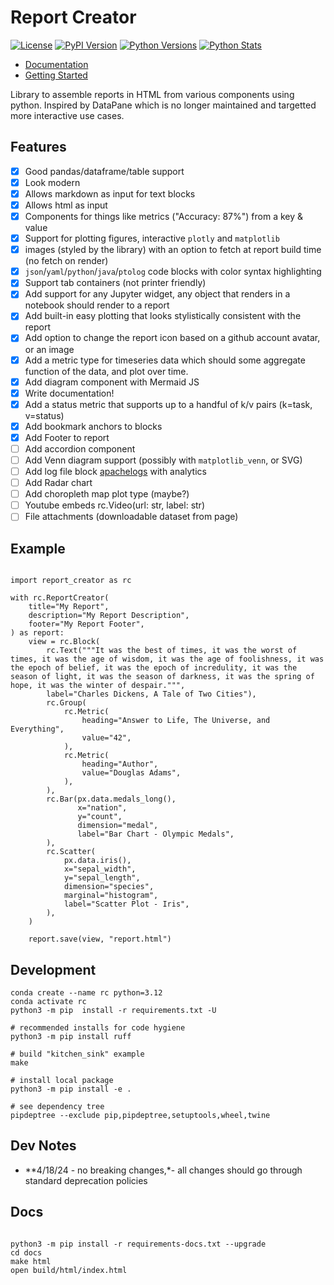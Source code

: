 # Report Creator

[![License](https://img.shields.io/badge/license-MIT-blue.svg?style=for-the-badge)](https://www.apache.org/licenses/LICENSE-2.0)
[![PyPI Version](https://img.shields.io/pypi/v/report_creator.svg?style=for-the-badge&color=blue)](https://pypi.org/project/report_creator)
[![Python Versions](https://img.shields.io/pypi/pyversions/report_creator.svg?logo=python&logoColor=white&style=for-the-badge)](https://pypi.org/project/report_creator)
[![Python Stats](https://img.shields.io/pypi/dw/report_creator?style=for-the-badge)](https://pypi.org/project/report_creator)

- [Documentation](https://report-creator.readthedocs.io/en/latest)
- [Getting Started](https://report-creator.readthedocs.io/en/latest/getting_started.html)

Library to assemble reports in HTML from various components using python. Inspired by DataPane which is no longer maintained and targetted more interactive use cases.

## Features

- [x] Good pandas/dataframe/table support
- [x] Look modern
- [x] Allows markdown as input for text blocks
- [x] Allows html as input
- [x] Components for things like metrics ("Accuracy: 87%") from a key & value
- [x] Support for plotting figures, interactive `plotly` and `matplotlib`
- [x] images (styled by the library) with an option to fetch at report build time (no fetch on render)
- [x] `json`/`yaml`/`python`/`java`/`ptolog` code blocks with color syntax highlighting
- [x] Support tab containers (not printer friendly)
- [x] Add support for any Jupyter widget, any object that renders in a notebook should render to a report
- [x] Add built-in easy plotting that looks stylistically consistent with the report
- [x] Add option to change the report icon based on a github account avatar, or an image
- [x] Add a metric type for timeseries data which should some aggregate function of the data, and plot over time.
- [x] Add diagram component with Mermaid JS
- [x] Write documentation!
- [x] Add a status metric that supports up to a handful of k/v pairs (k=task, v=status)
- [x] Add bookmark anchors to blocks
- [x] Add Footer to report
- [ ] Add accordion component
- [ ] Add Venn diagram support (possibly with `matplotlib_venn`, or SVG)
- [ ] Add log file block [apachelogs](https://github.com/jwodder/apachelogs) with analytics
- [ ] Add Radar chart
- [ ] Add choropleth map plot type (maybe?)
- [ ] Youtube embeds rc.Video(url: str, label: str)
- [ ] File attachments (downloadable dataset from page)

## Example

```.python3

import report_creator as rc

with rc.ReportCreator(
    title="My Report",
    description="My Report Description",
    footer="My Report Footer",
) as report:
    view = rc.Block(
        rc.Text("""It was the best of times, it was the worst of times, it was the age of wisdom, it was the age of foolishness, it was the epoch of belief, it was the epoch of incredulity, it was the season of light, it was the season of darkness, it was the spring of hope, it was the winter of despair.""", 
        label="Charles Dickens, A Tale of Two Cities"),
        rc.Group(
            rc.Metric(
                heading="Answer to Life, The Universe, and Everything",
                value="42",
            ),
            rc.Metric(
                heading="Author",
                value="Douglas Adams",
            ),   
        ),
        rc.Bar(px.data.medals_long(),
               x="nation",
               y="count",
               dimension="medal",
               label="Bar Chart - Olympic Medals",
        ),
        rc.Scatter(
            px.data.iris(),
            x="sepal_width",
            y="sepal_length",
            dimension="species",
            marginal="histogram",
            label="Scatter Plot - Iris",
        ),
    )

    report.save(view, "report.html") 
```

## Development

```.console
conda create --name rc python=3.12
conda activate rc
python3 -m pip  install -r requirements.txt -U

# recommended installs for code hygiene
python3 -m pip install ruff

# build "kitchen_sink" example
make

# install local package
python3 -m pip install -e .

# see dependency tree
pipdeptree --exclude pip,pipdeptree,setuptools,wheel,twine

```

## Dev Notes

- **4/18/24 - no breaking changes,*- all changes should go through standard deprecation policies

## Docs

```.console

python3 -m pip install -r requirements-docs.txt --upgrade
cd docs
make html
open build/html/index.html
```
